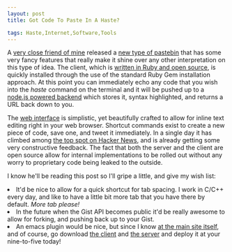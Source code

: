 ```yaml
---
layout: post
title: Got Code To Paste In A Haste?

tags: Haste,Internet,Software,Tools
---
```

<p>A <a href="http://twitter.com/seejohnrun">very close friend of mine</a> released a <a href="http://hastebin.com">new type of pastebin</a> that has some very fancy features that really make it shine over any other interpretation on this type of idea. The client, which is <a href="http://github.com/seejohnrun/haste-client">written in Ruby and open source</a>, is quickly installed through the use of the standard Ruby Gem installation approach. At this point you can immediately echo any code that you wish into the <em>haste</em> command on the terminal and it will be pushed up to a <a href="http://github.com/seejohnrun.com/haste-server">node.js powered backend</a> which stores it, syntax highlighted, and returns a URL back down to you.</p>
<p>The <a href="http://hastebin.com">web interface</a> is simplistic, yet beautifully crafted to allow for inline text editing right in your web browser. Shortcut commands exist to create a new piece of code, save one, and tweet it immediately. In a single day it has climbed among <a href="">the top spot on Hacker News</a>, and is already getting some very constructive feedback. The fact that both the server and the client are open source allow for internal implementations to be rolled out without any worry to proprietary code being leaked to the outside.</p>
<p>I know he'll be reading this post so I'll gripe a little, and give my wish list:
<li>It'd be nice to allow for a quick shortcut for tab spacing. I work in C/C++ every day, and like to have a little bit more tab that you have there by default. <em>More tab please!</em></li>
<li>In the future when the Gist API becomes public it'd be really awesome to allow for forking, and pushing back up to your Gist.</li>
<li>An emacs plugin would be nice, but since I know <a href="http://twitter.com/seejohnrun</a>John</a> doesn't use Emacs I'll probably be writing one myself.</li></p>
<p>More information can be found <a href="http://www.hastebin.com/about.md">at the main site itself</a>, and of course, go download <a href="http://github.com/seejohnrun/haste-client">the client</a> and <a href="http://github.com/seejohnrun/haste-server">the server</a> and deploy it at your nine-to-five today!</p>

